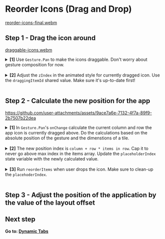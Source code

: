 # Reorder Icons (Drag and Drop)

[reorder-icons-final.webm](https://github.com/user-attachments/assets/a6286f11-af9d-4df1-a3e8-e02bc0601eb1)

## Step 1 - Drag the icon around

[draggable-icons.webm](https://github.com/user-attachments/assets/874bb8c2-378a-4bd5-88e3-bebdbcba5e09)

<details>
<summary>
  <b>[1]</b> Use <code>Gesture.Pan</code> to make the icons draggable. Don't worry about gesture composition for now.
</summary>

```tsx
const offsetX = useSharedValue<number>(0);
const offsetY = useSharedValue<number>(0);

const pan = Gesture.Pan()
  .onChange((e) => {
    offsetX.value += e.changeX;
    offsetY.value += e.changeY;
  })
  .onFinalize(() => {
    offsetX.value = 0;
    offsetY.value = 0;
  });

const draggingStyle = useAnimatedStyle(() => {
  return {
    transform: [
      { translateX: offsetX.value },
      { translateY: offsetY.value }
    ],
  };
});

  return (
    <GestureDetector gesture={pan}>
      <Animated.View
        style={[
          {/* ... */}
          draggingStyle,
        ]}
      >
        {children}
      </Animated.View>
    </GestureDetector>
  );
```

</details>
<br />

<details>
<summary>
  <b>[2]</b> Adjust the <code>zIndex</code> in the animated style for currently dragged icon. Use the <code>draggingItemId</code> shared value. Make sure it's up-to-date first!
</summary>

```jsx
const pan = Gesture.Pan()
  .onBegin(() => {
    draggingItemId.value = id; // <-- here
  })
  .onChange((e) => {
    offsetX.value += e.changeX;
    offsetY.value += e.changeY;
  })
  .onFinalize(() => {
    offsetX.value = 0;
    offsetY.value = 0;
    draggingItemId.value = null; // <-- here
  });

const draggingStyle = useAnimatedStyle(() => {
  return {
    transform: [{ translateX: offsetX.value }, { translateY: offsetY.value }],
    zIndex: draggingItemId.value === id ? 1 : 0, // <-- here
  };
});
```

</details>
<br />

## Step 2 - Calculate the new position for the app

https://github.com/user-attachments/assets/9ace7a6e-7132-4f7a-89f9-2b7507b22dea

<details>
<summary>
  <b>[1]</b> In <code>Gesture.Pan</code>'s <code>onChange</code> calculate the current column and row the app icon is currently dragged above. Do the calculations based on the absolute position of the gesture and the dimenstions of a tile.
</summary>

```tsx
  const pan = Gesture.Pan()
    // ...
    .onChange((e) => {
      if (!tileDimension) {
        return;
      }
      const column = Math.floor(
        e.absoluteX / (tileDimension.width + layout.gap)
      );
      const row = Math.floor(e.absoluteY / (tileDimension.height + layout.gap));
      // ...
    }
```

</details>
<br />

<details>
<summary>
  <b>[2]</b> The new position index is <code>column + row * items in row</code>. Cap it to never go above max index in the items array. Update the <code>placeholderIndex</code> state variable with the newly calculated value. 
</summary>

```tsx
  const pan = Gesture.Pan()
    // ..
    .onChange((e) => {
      // ...
      const newPlaceholderIndex = Math.min(
        column + row * layout.itemsInRowCount,
        apps.length
      );

      runOnJS(setPlaceholderIndex)(newPlaceholderIndex);
    }
```

</details>
<br />

<details>
<summary>
  <b>[3]</b> Run <code>reorderItems</code> when user drops the icon. Make sure to clean-up the <code>placehoderIndex</code>.
</summary>

```tsx
const pan = Gesture.Pan()
  // ...
  .onFinalize(() => {
    // ...
    runOnJS(reorderItems)();

    runOnJS(setPlaceholderIndex)(null);
  });
```

</details>
<br />

## Step 3 - Adjust the position of the application by the value of the layout offset

## Next step

**Go to: [Dynamic Tabs](../DynamicTabs/)**
